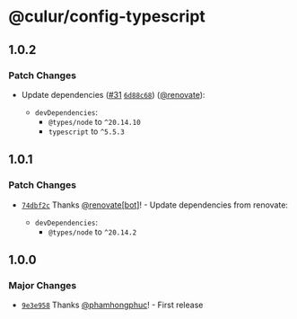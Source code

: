 # @culur/config-typescript

## 1.0.2

### Patch Changes

- Update dependencies ([#31](https://github.com/culur/culur/pull/31) [`6d88c68`](https://github.com/culur/culur/commit/6d88c6851be7d26f7943cb4ca9b4c89de5ee867a)) ([@renovate](https://github.com/apps/renovate)):

  - `devDependencies`:
    - `@types/node` to `^20.14.10`
    - `typescript` to `^5.5.3`

## 1.0.1

### Patch Changes

- [`74dbf2c`](https://github.com/culur/culur/commit/74dbf2c0050b30e9289aa7879c4cbb9ac103f4d3) Thanks [@renovate[bot]](https://github.com/renovate%5Bbot%5D)! - Update dependencies from renovate:

  - `devDependencies`:
    - `@types/node` to `^20.14.2`

## 1.0.0

### Major Changes

- [`9e3e958`](https://github.com/culur/culur/commit/9e3e958b39dfb56c86686c29e8ff1fcf1e0ec74c) Thanks [@phamhongphuc](https://github.com/phamhongphuc)! - First release
